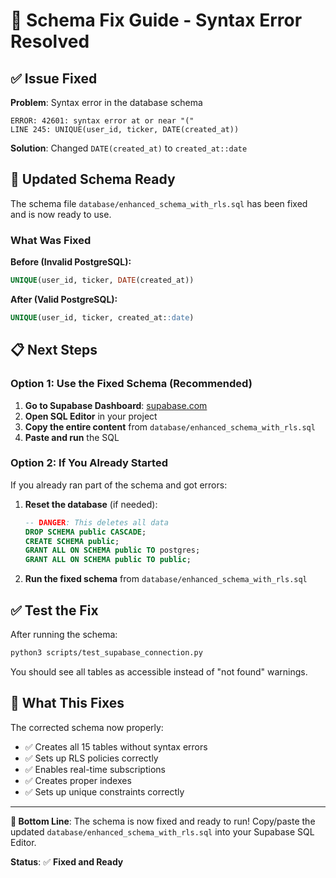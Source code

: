 # 🔧 Schema Fix Guide - Syntax Error Resolved

## ✅ **Issue Fixed**

**Problem**: Syntax error in the database schema
```
ERROR: 42601: syntax error at or near "("
LINE 245: UNIQUE(user_id, ticker, DATE(created_at))
```

**Solution**: Changed `DATE(created_at)` to `created_at::date`

## 🚀 **Updated Schema Ready**

The schema file `database/enhanced_schema_with_rls.sql` has been fixed and is now ready to use.

### **What Was Fixed**

**Before (Invalid PostgreSQL):**
```sql
UNIQUE(user_id, ticker, DATE(created_at))
```

**After (Valid PostgreSQL):**
```sql
UNIQUE(user_id, ticker, created_at::date)
```

## 📋 **Next Steps**

### **Option 1: Use the Fixed Schema (Recommended)**

1. **Go to Supabase Dashboard**: [supabase.com](https://supabase.com)
2. **Open SQL Editor** in your project
3. **Copy the entire content** from `database/enhanced_schema_with_rls.sql`
4. **Paste and run** the SQL

### **Option 2: If You Already Started**

If you already ran part of the schema and got errors:

1. **Reset the database** (if needed):
   ```sql
   -- DANGER: This deletes all data
   DROP SCHEMA public CASCADE;
   CREATE SCHEMA public;
   GRANT ALL ON SCHEMA public TO postgres;
   GRANT ALL ON SCHEMA public TO public;
   ```

2. **Run the fixed schema** from `database/enhanced_schema_with_rls.sql`

## ✅ **Test the Fix**

After running the schema:

```bash
python3 scripts/test_supabase_connection.py
```

You should see all tables as accessible instead of "not found" warnings.

## 🎯 **What This Fixes**

The corrected schema now properly:
- ✅ Creates all 15 tables without syntax errors
- ✅ Sets up RLS policies correctly
- ✅ Enables real-time subscriptions
- ✅ Creates proper indexes
- ✅ Sets up unique constraints correctly

---

**🎯 Bottom Line**: The schema is now fixed and ready to run! Copy/paste the updated `database/enhanced_schema_with_rls.sql` into your Supabase SQL Editor.

**Status**: ✅ **Fixed and Ready** 